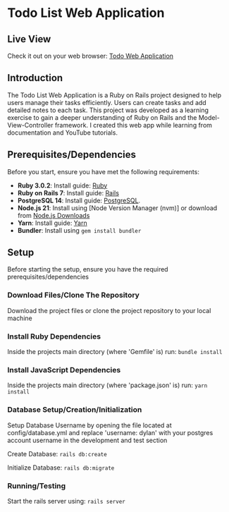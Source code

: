 # Todo List Web Application

## Live View
Check it out on your web browser: [Todo Web Application](https://todo.dylanloree.ca/)

## Introduction
The Todo List Web Application is a Ruby on Rails project designed to help users manage their tasks efficiently. Users can create tasks and add detailed notes to each task. This project was developed as a learning exercise to gain a deeper understanding of Ruby on Rails and the Model-View-Controller framework. I created this web app while learning from documentation and YouTube tutorials.

## Prerequisites/Dependencies
Before you start, ensure you have met the following requirements:
- **Ruby 3.0.2**: Install guide: [Ruby](https://www.ruby-lang.org/en/documentation/installation/)
- **Ruby on Rails 7**: Install guide: [Rails](https://guides.rubyonrails.org/getting_started.html)
- **PostgreSQL 14**: Install guide: [PostgreSQL](https://www.postgresql.org/download/).
- **Node.js 21**: Install using [Node Version Manager (nvm)] or download from [Node.js Downloads](https://nodejs.org/en/download)
- **Yarn**: Install guide: [Yarn](https://classic.yarnpkg.com/lang/en/docs/install/#debian-stable)
- **Bundler**: Install using `gem install bundler`

## Setup
Before starting the setup, ensure you have the required prerequisites/dependencies

### Download Files/Clone The Repository
Download the project files or clone the project repository to your local machine

### Install Ruby Dependencies
Inside the projects main directory (where 'Gemfile' is) run: `bundle install`


### Install JavaScript Dependencies
Inside the projects main directory (where 'package.json' is) run: `yarn install`


### Database Setup/Creation/Initialization
Setup Database Username by opening the file located at config/database.yml and replace 'username: dylan' with your postgres account username in the development and test section

Create Database: `rails db:create`

Initialize Database: `rails db:migrate`


### Running/Testing
Start the rails server using: `rails server`


